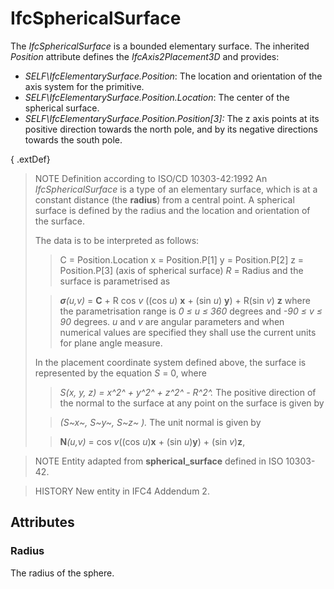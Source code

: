 # IfcSphericalSurface

The _IfcSphericalSurface_ is a bounded elementary surface. The inherited _Position_ attribute defines the _IfcAxis2Placement3D_ and provides:

* _SELF\IfcElementarySurface.Position_: The location and orientation of the axis system for the primitive.
* _SELF\IfcElementarySurface.Position.Location_: The center of the spherical surface.
* _SELF\IfcElementarySurface.Position.Position[3]:_ The z axis points at its positive direction towards the north pole, and by its negative directions towards the south pole.

<!-- end of short definition -->

{ .extDef}
> NOTE Definition according to ISO/CD 10303-42:1992
> An _IfcSphericalSurface_ is a type of an elementary surface, which is at a constant distance (the **radius**) from a central point. A spherical surface is defined by the radius and the location and orientation of the surface.
>
> The data is to be interpreted as follows:
>
>> C = Position.Location
>> x = Position.P[1]
>> y = Position.P[2]
>> z = Position.P[3] (axis of spherical surface)
>> _R_ = Radius
> and the surface is parametrised as
>
>> _**σ**(u,v)_ = **C** + R cos _v_ ((cos _u_) **x** + (sin _u_) **y**) + R(sin _v_) **z**
> where the parametrisation range is _0 ≤ u ≤ 360_ degrees and _-90 ≤ v ≤ 90_ degrees. _u_ and _v_ are angular parameters and when numerical values are specified they shall use the current units for plane angle measure.
>
> In the placement coordinate system defined above, the surface is represented by the equation _S_ = 0, where
>
>> _S(x, y, z) = x^2^ + y^2^ + z^2^ - R^2^._
> The positive direction of the normal to the surface at any point on the surface is given by
>
>> _(S~x~, S~y~, S~z~ )._
> The unit normal is given by
>
>> **N**_(u,v)_ = cos _v_((cos _u_)**x** + (sin _u_)**y**) + (sin _v_)**z**,


>
> NOTE Entity adapted from **spherical_surface** defined in ISO 10303-42.

> HISTORY New entity in IFC4 Addendum 2.

## Attributes

### Radius
The radius of the sphere.
